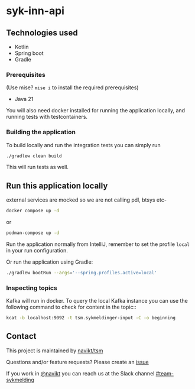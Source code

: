 # syk-inn-api

## Technologies used

* Kotlin
* Spring boot
* Gradle

### Prerequisites

(Use mise? `mise i` to install the required prerequisites)

- Java 21

You will also need docker installed for running the application locally, and running tests with testcontainers.

### Building the application

To build locally and run the integration tests you can simply run

``` bash
./gradlew clean build
```

This will run tests as well.

## Run this application locally

external services are mocked so we are not calling pdl, btsys etc-

``` bash
docker compose up -d 
```

or

``` bash
podman-compose up -d
```

Run the application normally from IntelliJ, remember to set the profile `local` in your run configuration.

Or run the application using Gradle:

``` bash
./gradlew bootRun --args='--spring.profiles.active=local'
```

### Inspecting topics

Kafka will run in docker. To query the local Kafka instance you can use the following command to check for
content in the topic::

``` bash
kcat -b localhost:9092 -t tsm.sykmeldinger-input -C -o beginning
```

## Contact

This project is maintained by [navikt/tsm](CODEOWNERS)

Questions and/or feature requests?
Please create an [issue](https://github.com/navikt/syk-inn-api/issues)

If you work in [@navikt](https://github.com/navikt) you can reach us at the Slack
channel [#team-sykmelding](https://nav-it.slack.com/archives/CMA3XV997)
